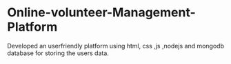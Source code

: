 # Online-volunteer-Management-Platform
Developed an userfriendly platform using html, css ,js ,nodejs and mongodb database for storing the users data.

